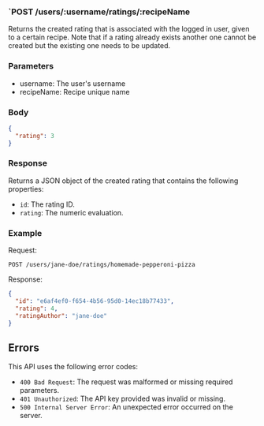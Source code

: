 ### `POST /users/:username/ratings/:recipeName

Returns the created rating that is associated with the logged in user, given to a certain recipe.
Note that if a rating already exists another one cannot be created but the existing one needs to be updated.

### Parameters

- username: The user's username
- recipeName: Recipe unique name

### Body

```json
{
  "rating": 3
}
```

### Response

Returns a JSON object of the created rating that contains the following properties:

- `id`: The rating ID.
- `rating`: The numeric evaluation.

### Example

Request:

```
POST /users/jane-doe/ratings/homemade-pepperoni-pizza
```

Response:

```json
{
  "id": "e6af4ef0-f654-4b56-95d0-14ec18b77433",
  "rating": 4,
  "ratingAuthor": "jane-doe"
}
```

## Errors

This API uses the following error codes:

- `400 Bad Request`: The request was malformed or missing required parameters.
- `401 Unauthorized`: The API key provided was invalid or missing.
- `500 Internal Server Error`: An unexpected error occurred on the server.
